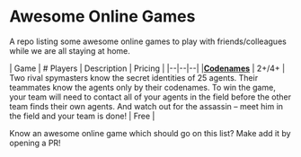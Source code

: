 # Awesome Online Games
A repo listing some awesome online games to play with friends/colleagues while we are all staying at home.


| Game | # Players | Description | Pricing |
|--|--|--|
|[**Codenames**](https://codenames.game/) | 2+/4+ | Two rival spymasters know the secret identities of 25 agents. Their teammates know the agents only by their codenames. To win the game, your team will need to contact all of your agents in the field before the other team finds their own agents. And watch out for the assassin – meet him in the field and your team is done! | Free |

Know an awesome online game which should go on this list? Make add it by opening a PR!
